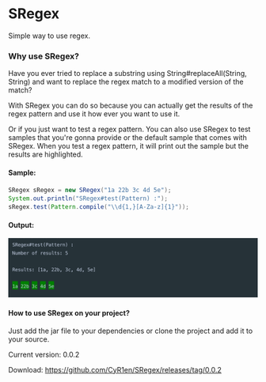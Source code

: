 # SRegex
Simple way to use regex.

### Why use SRegex?
Have you ever tried to replace a substring using String#replaceAll(String, String) and want to replace the regex match to a modified version of the match?

With SRegex you can do so because you can actually get the results of the regex pattern and use it how ever you want to use it.

Or if you just want to test a regex pattern. You can also use SRegex to test samples that you're gonna provide or the default sample that comes with SRegex.
When you test a regex pattern, it will print out the sample but the results are highlighted.

#### Sample:
```java
SRegex sRegex = new SRegex("1a 22b 3c 4d 5e");
System.out.println("SRegex#test(Pattern) :");
sRegex.test(Pattern.compile("\\d{1,}[A-Za-z]{1}"));
```

#### Output:
![Output](https://raw.githubusercontent.com/CyR1en/SRegex/master/src/test/resources/Output.png)

#### How to use SRegex on your project?
Just add the jar file to your dependencies or clone the project and add it to your source.

Current version: 0.0.2

Download: https://github.com/CyR1en/SRegex/releases/tag/0.0.2
